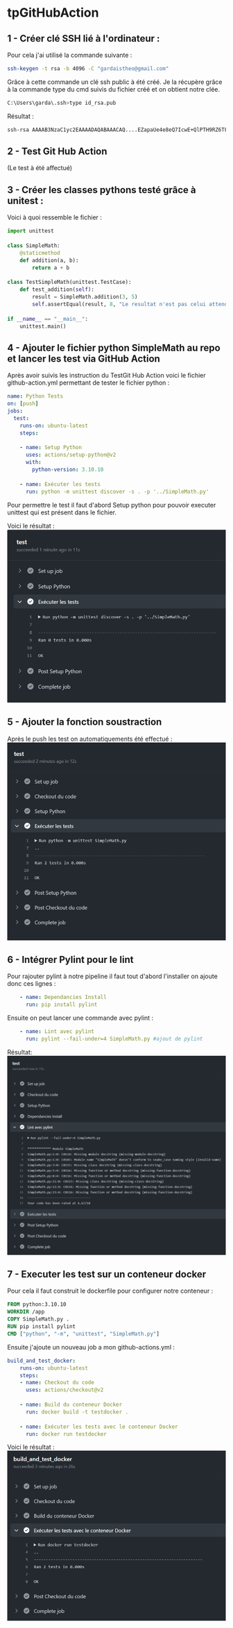 # tpGitHubAction
## 1 - Créer clé SSH lié à l'ordinateur :
Pour cela j'ai utilisé la commande suivante : 
```bash
ssh-keygen -t rsa -b 4096 -C "gardaistheo@gmail.com"
```
Grâce à cette commande un clé ssh public à été créé.
Je la récupère grâce à la commande type du cmd suivis du fichier créé et on obtient notre clée.
```bash
C:\Users\garda\.ssh>type id_rsa.pub
```
Résultat :
```bash
ssh-rsa AAAAB3NzaC1yc2EAAAADAQABAAACAQ....EZapaUe4e8eQ7IcwE+QlPTH9RZ6TF98PuoIc72lZj7gMWkWhfHWI4FkraHtlihhnL3uo9qxau5+A+Dn8qTzHiWACrJ6VIWw== gardaistheo@gmail.com
```

## 2 - Test Git Hub Action
(Le test à été affectué)
## 3 - Créer les classes pythons testé grâce à unitest :
Voici à quoi ressemble le fichier : 
```python
import unittest

class SimpleMath:
    @staticmethod
    def addition(a, b):
        return a + b

class TestSimpleMath(unittest.TestCase):
    def test_addition(self):
        result = SimpleMath.addition(3, 5)
        self.assertEqual(result, 8, "Le resultat n'est pas celui attendue")

if __name__ == "__main__":
    unittest.main()
```
## 4 - Ajouter le fichier python SimpleMath au repo et lancer les test via GitHub Action 
Après avoir suivis les instruction du TestGit Hub Action voici le fichier github-action.yml permettant de tester le fichier python : 
```yml
name: Python Tests
on: [push]
jobs:
  test:
    runs-on: ubuntu-latest
    steps:
    
    - name: Setup Python
      uses: actions/setup-python@v2
      with:
        python-version: 3.10.10

    - name: Exécuter les tests
      run: python -m unittest discover -s . -p '../SimpleMath.py'
```
Pour permettre le test il faut d'abord Setup python pour pouvoir executer unittest qui est présent dans le fichier.

Voici le résultat : 
![resultTest](./img/resultTest.png)
## 5 - Ajouter la fonction soustraction
Après le push les test on automatiquements été effectué :
![resultAddictionSoustraction](./img/resultSoustractionAddiction.png)
## 6 - Intégrer Pylint pour le lint
Pour rajouter pylint à notre pipeline il faut tout d'abord l'installer on ajoute donc ces lignes : 
```yml
    - name: Dependancies Install
      run: pip install pylint
```
Ensuite on peut lancer une commande avec pylint :
```yml
    - name: Lint avec pylint
      run: pylint --fail-under=4 SimpleMath.py #ajout de pylint
```
Résultat:
![resultPylint](./img/resultPylint.png)
## 7 - Executer les test sur un conteneur docker
Pour cela il faut construit le dockerfile pour configurer notre conteneur : 
```dockerfile
FROM python:3.10.10
WORKDIR /app
COPY SimpleMath.py .
RUN pip install pylint
CMD ["python", "-m", "unittest", "SimpleMath.py"]
```
Ensuite j'ajoute un nouveau job a mon github-actions.yml :
```yml
build_and_test_docker:
    runs-on: ubuntu-latest
    steps:
    - name: Checkout du code
      uses: actions/checkout@v2

    - name: Build du conteneur Docker
      run: docker build -t testdocker .

    - name: Exécuter les tests avec le conteneur Docker
      run: docker run testdocker
```
Voici le résultat :
![resultTestDocker](./img/resultTestDocker.png)